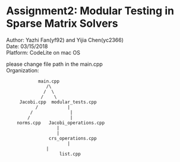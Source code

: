 # Assignment2: Modular Testing in Sparse Matrix Solvers <br />
Author: Yazhi Fan(yf92) and Yijia Chen(yc2366) <br />
Date: 03/15/2018 <br />
Platform: CodeLite on mac OS <br />

please change file path in the main.cpp <br />
Organization: <br />

                main.cpp
                   /\
                  /  \
                 /    \
         Jacobi.cpp  modular_tests.cpp
               /           |
	         /              |
	        /               |
        norms.cpp   Jacobi_operations.cpp
                  	   |
	                   |
                    crs_operations.cpp
                           |
			       |
                        list.cpp

